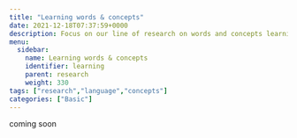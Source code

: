 ```yaml
---
title: "Learning words & concepts"
date: 2021-12-18T07:37:59+0000
description: Focus on our line of research on words and concepts learning
menu:
  sidebar:
    name: Learning words & concepts
    identifier: learning
    parent: research
    weight: 330
tags: ["research","language","concepts"]
categories: ["Basic"]
---
```


coming soon
